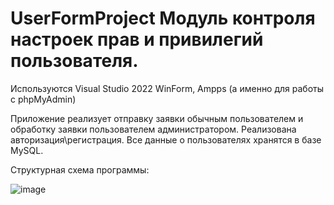 # UserFormProject Модуль контроля настроек прав и привилегий пользователя.
Используются Visual Studio 2022 WinForm, Ampps (а именно для работы с phpMyAdmin)  

Приложение реализует отправку заявки обычным пользователем и обработку заявки пользователем администратором. Реализована авторизация\регистрация. Все данные о пользователях хранятся в базе MySQL.  

Структурная схема программы:  

![image](https://github.com/w1r2s/UserFormProject/assets/81357988/6262940b-832e-4b42-82e5-531729019959)
